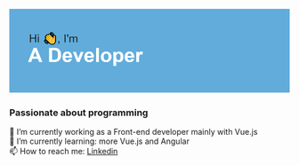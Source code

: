![iamadeveloper-es GitHub profile](https://raw.githubusercontent.com/iamadeveloper-es/iamadeveloper-es/master/header.png)

### Passionate about programming

💾 I’m currently working as a Front-end developer mainly with Vue.js <br/> 
🌱 I’m currently learning: more Vue.js and Angular <br/> 
📫 How to reach me: [Linkedin](https://www.linkedin.com/in/daniel-verdu)

<!--
**iamadeveloper-es/iamadeveloper-es** is a ✨ _special_ ✨ repository because its `README.md` (this file) appears on your GitHub profile.

Here are some ideas to get you started:

- 🔭 I’m currently working on ...
- 🌱 I’m currently learning ...
- 👯 I’m looking to collaborate on ...
- 🤔 I’m looking for help with ...
- 💬 Ask me about ...
- 📫 How to reach me: ...
- 😄 Pronouns: ...
- ⚡ Fun fact: ...
-->
